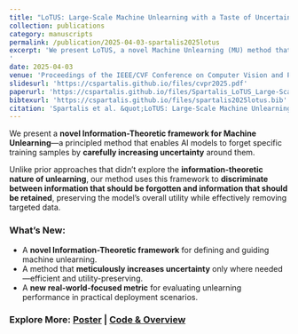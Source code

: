 ```yaml
---
title: "LoTUS: Large-Scale Machine Unlearning with a Taste of Uncertainty"
collection: publications
category: manuscripts
permalink: /publication/2025-04-03-spartalis2025lotus
excerpt: 'We present LoTUS, a novel Machine Unlearning (MU) method that eliminates the influence of training samples from pre-trained models, avoiding retraining from scratch. LoTUS smooths the prediction probabilities of the model up to an information-theoretic bound, mitigating its over-confidence stemming from data memorization. We evaluate LoTUS on Transformer and ResNet18 models against eight baselines across five public datasets. Beyond established MU benchmarks, we evaluate unlearning on ImageNet1k, a large-scale dataset, where retraining is impractical, simulating real-world conditions. Moreover, we introduce the novel Retrain-Free Jensen-Shannon Divergence (RF-JSD) metric to enable evaluation under real-world conditions. The experimental results show that LoTUS outperforms state-of-the-art methods in terms of both efficiency and effectiveness. Code: [https://github.com/cspartalis/LoTUS](https://github.com/cspartalis/LoTUS).
'
date: 2025-04-03
venue: 'Proceedings of the IEEE/CVF Conference on Computer Vision and Pattern Recognition'
slidesurl: 'https://cspartalis.github.io/files/cvpr2025.pdf'
paperurl: 'https://cspartalis.github.io/files/Spartalis_LoTUS_Large-Scale_Machine_Unlearning_with_a_Taste_of_Uncertainty_CVPR_2025_paper.pdf'
bibtexurl: 'https://cspartalis.github.io/files/spartalis2025lotus.bib'
citation: 'Spartalis et al. &quot;LoTUS: Large-Scale Machine Unlearning with a Taste of Uncertainty.&quot; <i> In Proceedings of the IEEE/CVF Conference on Computer Vision and Pattern Recognition</i>. 2025.'
---
```


We present a **novel Information-Theoretic framework for Machine Unlearning**—a principled method that enables AI models to forget specific training samples by **carefully increasing uncertainty** around them.

Unlike prior approaches that didn’t explore the **information-theoretic nature of unlearning**, our method uses this framework to **discriminate between information that should be forgotten and information that should be retained**, preserving the model’s overall utility while effectively removing targeted data.

### What’s New:
- A **novel Information-Theoretic framework** for defining and guiding machine unlearning.
- A method that **meticulously increases uncertainty** only where needed—efficient and utility-preserving.
- A **new real-world-focused metric** for evaluating unlearning performance in practical deployment scenarios.

### Explore More: [Poster](https://cspartalis.github.io/files/LoTUS_cvpr25_poster_final.pdf) | [Code & Overview](https://github.com/cspartalis/LoTUS)
